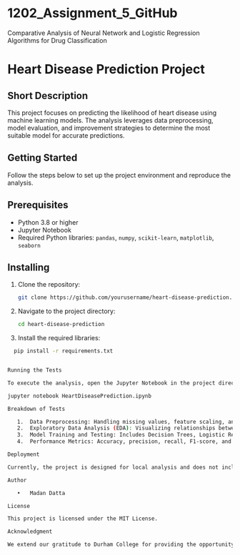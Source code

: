 # 1202_Assignment_5_GitHub
Comparative Analysis of Neural Network and Logistic Regression Algorithms for Drug Classification
# Heart Disease Prediction Project

## Short Description
This project focuses on predicting the likelihood of heart disease using machine learning models. The analysis leverages data preprocessing, model evaluation, and improvement strategies to determine the most suitable model for accurate predictions.

## Getting Started
Follow the steps below to set up the project environment and reproduce the analysis.

## Prerequisites
- Python 3.8 or higher
- Jupyter Notebook
- Required Python libraries: `pandas`, `numpy`, `scikit-learn`, `matplotlib`, `seaborn`

## Installing
1. Clone the repository:
   ```bash
   git clone https://github.com/yourusername/heart-disease-prediction.git

2. Navigate to the project directory:
    ```bash
   cd heart-disease-prediction

3. Install the required libraries:
 ```bash
   pip install -r requirements.txt


Running the Tests

To execute the analysis, open the Jupyter Notebook in the project directory:

jupyter notebook HeartDiseasePrediction.ipynb

Breakdown of Tests

	1.	Data Preprocessing: Handling missing values, feature scaling, and encoding.
	2.	Exploratory Data Analysis (EDA): Visualizing relationships between variables.
	3.	Model Training and Testing: Includes Decision Trees, Logistic Regression, KNN, MLP, and SVM.
	4.	Performance Metrics: Accuracy, precision, recall, F1-score, and confusion matrices.

Deployment

Currently, the project is designed for local analysis and does not include a deployment component. Future work includes deploying the model via Flask or Django.

Author

	•	Madan Datta

License

This project is licensed under the MIT License.

Acknowledgment

We extend our gratitude to Durham College for providing the opportunity and resources for this project.
